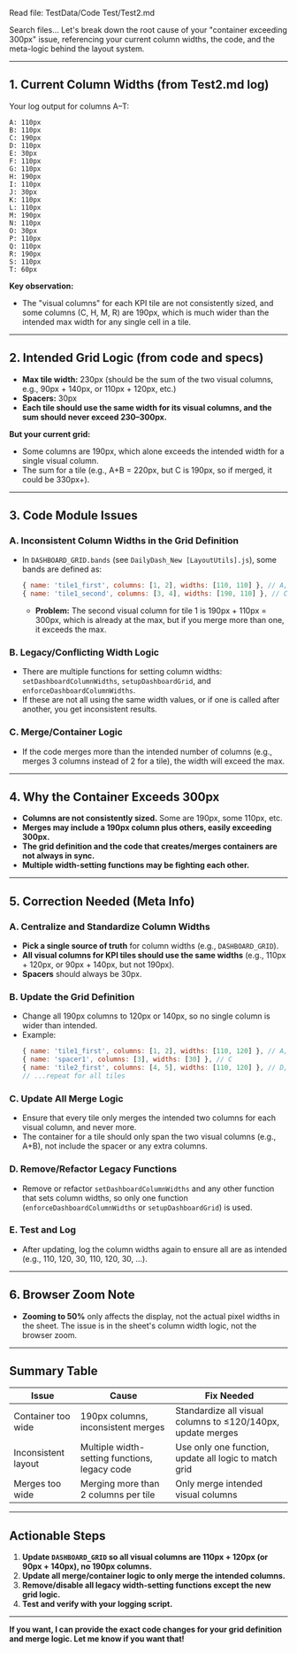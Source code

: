 
Read file: TestData/Code Test/Test2.md

Search files...
Let's break down the root cause of your "container exceeding 300px" issue, referencing your current column widths, the code, and the meta-logic behind the layout system.

---

## **1. Current Column Widths (from Test2.md log)**

Your log output for columns A–T:
```
A: 110px
B: 110px
C: 190px
D: 110px
E: 30px
F: 110px
G: 110px
H: 190px
I: 110px
J: 30px
K: 110px
L: 110px
M: 190px
N: 110px
O: 30px
P: 110px
Q: 110px
R: 190px
S: 110px
T: 60px
```
**Key observation:**  
- The "visual columns" for each KPI tile are not consistently sized, and some columns (C, H, M, R) are 190px, which is much wider than the intended max width for any single cell in a tile.

---

## **2. Intended Grid Logic (from code and specs)**

- **Max tile width:** 230px (should be the sum of the two visual columns, e.g., 90px + 140px, or 110px + 120px, etc.)
- **Spacers:** 30px
- **Each tile should use the same width for its visual columns, and the sum should never exceed 230–300px.**

**But your current grid:**
- Some columns are 190px, which alone exceeds the intended width for a single visual column.
- The sum for a tile (e.g., A+B = 220px, but C is 190px, so if merged, it could be 330px+).

---

## **3. Code Module Issues**

### **A. Inconsistent Column Widths in the Grid Definition**
- In `DASHBOARD_GRID.bands` (see `DailyDash_New [LayoutUtils].js`), some bands are defined as:
  ```js
  { name: 'tile1_first', columns: [1, 2], widths: [110, 110] }, // A, B
  { name: 'tile1_second', columns: [3, 4], widths: [190, 110] }, // C, D
  ```
  - **Problem:** The second visual column for tile 1 is 190px + 110px = 300px, which is already at the max, but if you merge more than one, it exceeds the max.

### **B. Legacy/Conflicting Width Logic**
- There are multiple functions for setting column widths: `setDashboardColumnWidths`, `setupDashboardGrid`, and `enforceDashboardColumnWidths`.
- If these are not all using the same width values, or if one is called after another, you get inconsistent results.

### **C. Merge/Container Logic**
- If the code merges more than the intended number of columns (e.g., merges 3 columns instead of 2 for a tile), the width will exceed the max.

---

## **4. Why the Container Exceeds 300px**

- **Columns are not consistently sized.** Some are 190px, some 110px, etc.
- **Merges may include a 190px column plus others, easily exceeding 300px.**
- **The grid definition and the code that creates/merges containers are not always in sync.**
- **Multiple width-setting functions may be fighting each other.**

---

## **5. Correction Needed (Meta Info)**

### **A. Centralize and Standardize Column Widths**
- **Pick a single source of truth** for column widths (e.g., `DASHBOARD_GRID`).
- **All visual columns for KPI tiles should use the same widths** (e.g., 110px + 120px, or 90px + 140px, but not 190px).
- **Spacers** should always be 30px.

### **B. Update the Grid Definition**
- Change all 190px columns to 120px or 140px, so no single column is wider than intended.
- Example:
  ```js
  { name: 'tile1_first', columns: [1, 2], widths: [110, 120] }, // A, B
  { name: 'spacer1', columns: [3], widths: [30] }, // C
  { name: 'tile2_first', columns: [4, 5], widths: [110, 120] }, // D, E
  // ...repeat for all tiles
  ```

### **C. Update All Merge Logic**
- Ensure that every tile only merges the intended two columns for each visual column, and never more.
- The container for a tile should only span the two visual columns (e.g., A+B), not include the spacer or any extra columns.

### **D. Remove/Refactor Legacy Functions**
- Remove or refactor `setDashboardColumnWidths` and any other function that sets column widths, so only one function (`enforceDashboardColumnWidths` or `setupDashboardGrid`) is used.

### **E. Test and Log**
- After updating, log the column widths again to ensure all are as intended (e.g., 110, 120, 30, 110, 120, 30, ...).

---

## **6. Browser Zoom Note**

- **Zooming to 50%** only affects the display, not the actual pixel widths in the sheet. The issue is in the sheet's column width logic, not the browser zoom.

---

## **Summary Table**

| Issue                | Cause                                      | Fix Needed                                 |
|----------------------|--------------------------------------------|--------------------------------------------|
| Container too wide   | 190px columns, inconsistent merges         | Standardize all visual columns to ≤120/140px, update merges |
| Inconsistent layout  | Multiple width-setting functions, legacy code | Use only one function, update all logic to match grid |
| Merges too wide      | Merging more than 2 columns per tile       | Only merge intended visual columns         |

---

## **Actionable Steps**

1. **Update `DASHBOARD_GRID` so all visual columns are 110px + 120px (or 90px + 140px), no 190px columns.**
2. **Update all merge/container logic to only merge the intended columns.**
3. **Remove/disable all legacy width-setting functions except the new grid logic.**
4. **Test and verify with your logging script.**

---

**If you want, I can provide the exact code changes for your grid definition and merge logic. Let me know if you want that!**
